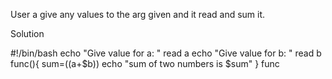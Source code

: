 User a give any values to the arg given and it read and sum it.

Solution

#!/bin/bash
echo "Give value for a: "
read a
echo "Give value for b: "
read b
func(){
    sum=$(($a+$b))
    echo "sum of two numbers is $sum"
}
func
